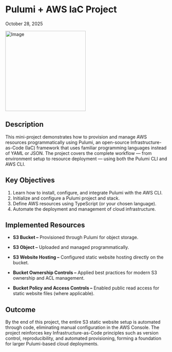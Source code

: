 # Pulumi + AWS IaC Project
October 28, 2025

<img width="250" height="250" alt="Image" src="https://github.com/user-attachments/assets/03e20b2d-b5e9-4a7e-8287-edb506d2c9ce" />

## Description

This mini-project demonstrates how to provision and manage AWS resources programmatically using Pulumi, an open-source Infrastructure-as-Code (IaC) framework that uses familiar programming languages instead of YAML or JSON. The project covers the complete workflow — from environment setup to resource deployment — using both the Pulumi CLI and AWS CLI.

## Key Objectives

1. Learn how to install, configure, and integrate Pulumi with the AWS CLI.
2. Initialize and configure a Pulumi project and stack.
3. Define AWS resources using TypeScript (or your chosen language).
4. Automate the deployment and management of cloud infrastructure.

## Implemented Resources

- **S3 Bucket –** Provisioned through Pulumi for object storage.

- **S3 Object –** Uploaded and managed programmatically.

- **S3 Website Hosting –** Configured static website hosting directly on the bucket.

- **Bucket Ownership Controls –** Applied best practices for modern S3 ownership and ACL management.

- **Bucket Policy and Access Controls –** Enabled public read access for static website files (where applicable).

## Outcome

By the end of this project, the entire S3 static website setup is automated through code, eliminating manual configuration in the AWS Console. The project reinforces key Infrastructure-as-Code principles such as version control, reproducibility, and automated provisioning, forming a foundation for larger Pulumi-based cloud deployments.
